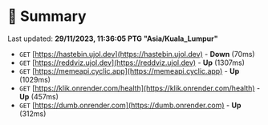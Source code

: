 # 📖 Summary
Last updated: **29/11/2023, 11:36:05 PTG "Asia/Kuala_Lumpur"**

- `GET` [https://hastebin.ujol.dev](https://hastebin.ujol.dev) - **Down** (70ms)
- `GET` [https://reddviz.ujol.dev](https://reddviz.ujol.dev) - **Up** (1307ms)
- `GET` [https://memeapi.cyclic.app](https://memeapi.cyclic.app) - **Up** (1029ms)
- `GET` [https://klik.onrender.com/health](https://klik.onrender.com/health) - **Up** (457ms)
- `GET` [https://dumb.onrender.com](https://dumb.onrender.com) - **Up** (312ms)
